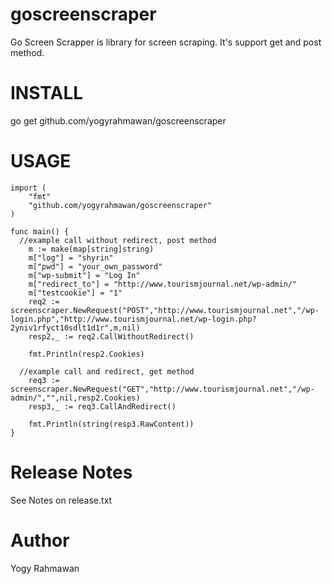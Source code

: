 goscreenscraper
===============

Go Screen Scrapper is library for screen scraping. It's support get and post method. 

INSTALL
========

go get github.com/yogyrahmawan/goscreenscraper

USAGE
========

```
import (
	"fmt"
	"github.com/yogyrahmawan/goscreenscraper"
)

func main() {
  //example call without redirect, post method 
	m := make(map[string]string)
	m["log"] = "shyrin"
	m["pwd"] = "your_own_password"
	m["wp-submit"] = "Log In"
	m["redirect_to"] = "http://www.tourismjournal.net/wp-admin/"
	m["testcookie"] = "1"
	req2 := screenscraper.NewRequest("POST","http://www.tourismjournal.net","/wp-login.php","http://www.tourismjournal.net/wp-login.php?2yniv1rfyct10sdlt1d1r",m,nil)
	resp2,_ := req2.CallWithoutRedirect()

	fmt.Println(resp2.Cookies)

  //example call and redirect, get method
	req3 := screenscraper.NewRequest("GET","http://www.tourismjournal.net","/wp-admin/","",nil,resp2.Cookies)
	resp3,_ := req3.CallAndRedirect()

	fmt.Println(string(resp3.RawContent))
}
```

Release Notes 
===============

See Notes on release.txt

Author
=======

Yogy Rahmawan




